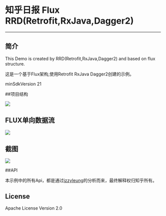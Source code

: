 # 知乎日报 Flux RRD(Retrofit,RxJava,Dagger2)
------
## 简介

This Demo is created by RRD(Retrofit,RxJava,Dagger2) and based on flux structure.

这是一个基于Flux架构,使用Retrofit RxJava Dagger2创建的示例。

minSdkVersion 21

##项目结构

![](https://github.com/lsxiao/ZhihuDailyRRD/blob/master/screenshot/structure.jpg?raw=true)

## FLUX单向数据流
![](https://github.com/lsxiao/ZhihuDailyRRD/blob/master/screenshot/flux_flow.png?raw=true)

## 截图

![](https://github.com/lsxiao/ZhihuDailyRRD/blob/master/screenshot/Screenshot_20151116-231003.png?raw=true)

##API

本示例中的所有Api，都是通过[izzyleung](https://github.com/izzyleung)的分析而来，最终解释权归知乎所有。

## License

Apache License Version 2.0